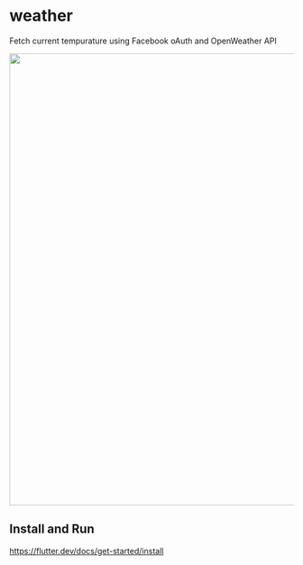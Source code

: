 # weather

Fetch current tempurature using Facebook oAuth and OpenWeather API

<img src="https://media.giphy.com/media/72AtGoGFGqJdmnOtzh/giphy.gif" height="800" />

## Install and Run
https://flutter.dev/docs/get-started/install
